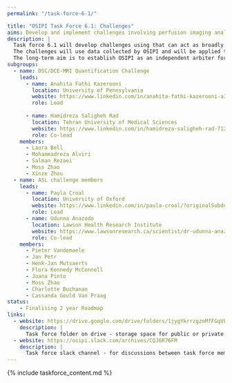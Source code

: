 ```yaml
---
permalink: "/task-force-6-1/"

title: "OSIPI Task Force 6.1: Challenges"
aims: Develop and implement challenges involving perfusion imaging analysis
description: |
  Task force 6.1 will develop challenges using that can act as broadly recognised benchmarks for perfusion software. This will include the development of metrics that quantify the performance of a perfusion analysis tool (eg. bias and precision on DROs, agreement with reference methods in-vivo, reproducibility on in-vivo data, processing time, etc).
  The challenges will use data collected by OSIPI and will be applied to the software tools listed in OSIPI in order to establish a set of benchmarks. 
  The long-term aim is to establish OSIPI as an independent arbiter for software solutions in perfusion imaging. 
subgroups:
  - name: DSC/DCE-MRI Quantification Challenge 
    leads:
      - name: Anahita Fathi Kazerooni
        location: University of Pennsylvania
        website: https://www.linkedin.com/in/anahita-fathi-kazerooni-a3287238/
        role: Lead
        
      - name: Hamidreza Saligheh Rad
        location: Tehran University of Medical Sciences
        website: https://www.linkedin.com/in/hamidreza-saligheh-rad-7127021a/
        role: Co-lead
    members:
      - Laura Bell
      - Mohammadreza Alviri
      - Salman Rezaei
      - Moss Zhao
      - Xinze Zhou
  - name: ASL challenge members
    leads:
      - name: Paula Croal
        location: University of Oxford
        website: https://www.linkedin.com/in/paula-croal/?originalSubdomain=uk
        role: Lead
      - name: Udunna Anazodo
        location: Lawson Health Research Institute
        website: https://www.lawsonresearch.ca/scientist/dr-udunna-anazodo
        role: Co-lead
    members:
      - Pieter Vandemaele
      - Jan Petr
      - Henk-Jan Mutsaerts
      - Flora Kennedy McConnell
      - Joana Pinto
      - Moss Zhao
      - Charlotte Buchanan
      - Cassanda Gould Van Praag
status:
    - Finalising 2 year Roadmap
links:
  - website: https://drive.google.com/drive/folders/1jygYkrrzgznMfFGqVL9Qjvpbbvmkj55q
    description: |
      Task force folder on drive - storage space for public or private documents developed by the task force.
  - website: https://osipi.slack.com/archives/CQJ6R76FM
    description: |
      Task force slack channel - for discussions between task force members.
---
```


{% include taskforce_content.md %}
<!--- Please include your task force contents below, free formatting -->
